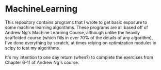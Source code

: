 # MachineLearning

This repository contains programs that I wrote to get basic exposure to some machine learning algorithms. These programs are all based off of Andrew Ng's Machine Learning Course, although unlike the heavily scaffolded course (which fills in over 70% of
the details of any algorithm), I've done everything by scratch, at times relying on optimization modules in scipy to test my algorithms.

It's my intention to one day return (when?) to complete the exercises from Chapter 6-11 of Andrew Ng's course.
